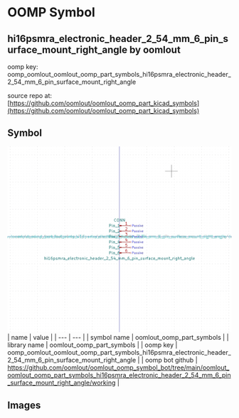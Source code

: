 # OOMP Symbol  
## hi16psmra_electronic_header_2_54_mm_6_pin_surface_mount_right_angle  by oomlout  
  
oomp key: oomp_oomlout_oomlout_oomp_part_symbols_hi16psmra_electronic_header_2_54_mm_6_pin_surface_mount_right_angle  
  
source repo at: [https://github.com/oomlout/oomlout_oomp_part_kicad_symbols](https://github.com/oomlout/oomlout_oomp_part_kicad_symbols)  
## Symbol  
  
[![working.png](working_600.png)](working.png)  
| name | value | 
| --- | --- | 
| symbol name | oomlout_oomp_part_symbols | 
| library name | oomlout_oomp_part_symbols | 
| oomp key | oomp_oomlout_oomlout_oomp_part_symbols_hi16psmra_electronic_header_2_54_mm_6_pin_surface_mount_right_angle | 
| oomp bot github | https://github.com/oomlout/oomlout_oomp_symbol_bot/tree/main/oomlout_oomlout_oomp_part_symbols_hi16psmra_electronic_header_2_54_mm_6_pin_surface_mount_right_angle/working | 
## Images  
